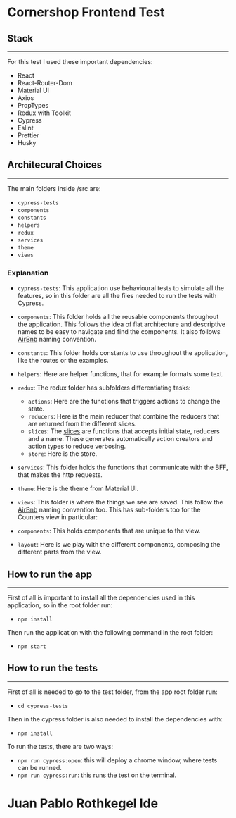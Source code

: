 # Cornershop Frontend Test

## Stack
----
For this test I used these important dependencies:
* React
* React-Router-Dom
* Material UI
* Axios
* PropTypes
* Redux with Toolkit
* Cypress
* Eslint
* Prettier
* Husky

## Architecural Choices
---
The main folders inside /src are:

* `cypress-tests`
* `components`
* `constants`
* `helpers`
* `redux`
* `services`
* `theme`
* `views`

### Explanation
* `cypress-tests`: This application use behavioural tests to simulate all the features, so in this folder are all the files needed to run the tests with Cypress.
* `components`: This folder holds all the reusable components throughout the application. This follows the idea of flat architecture and descriptive names to be easy to navigate and find the components. It also follows [AirBnb](https://airbnb.io/javascript/react/#naming) naming convention.

* `constants`: This folder holds constants to use throughout the application, like the routes or the examples.
* `helpers`: Here are helper functions, that for example formats some text.
* `redux`: The redux folder has subfolders differentiating tasks:
  * `actions`: Here are the functions that triggers actions to change the state.
  * `reducers`: Here is the main reducer that combine the reducers that are returned from the different slices.
  * `slices`: The [slices](https://redux-toolkit.js.org/api/createSlice) are functions that accepts initial state, reducers and a name. These generates automatically action creators and action types to reduce verbosing.
  * `store`: Here is the store.
* `services`: This folder holds the functions that communicate with the BFF, that makes the http requests.
* `theme`: Here is the theme from Material UI.
* `views`: This folder is where the things we see are saved. This follow the [AirBnb](https://airbnb.io/javascript/react/#naming) naming convention too. This has sub-folders too for the Counters view in particular:
 * `components`: This holds components that are unique to the view.
 * `layout`: Here is we play with the different components, composing the different parts from the view.

 ## How to run the app
 ---
 First of all is important to install all the dependencies used in this application, so in the root folder run:
 * `npm install`

 Then run the application with the following command in the root folder:
 * `npm start`

## How to run the tests
---
First of all is needed to go to the test folder, from the app root folder run:
* `cd cypress-tests`  

Then in the cypress folder is also needed to install the dependencies with:
  * `npm install` 

To run the tests, there are two ways:
  * `npm run cypress:open`: this will deploy a chrome window, where tests can be runned.
  * `npm run cypress:run`: this runs the test on the terminal.

# Juan Pablo Rothkegel Ide

